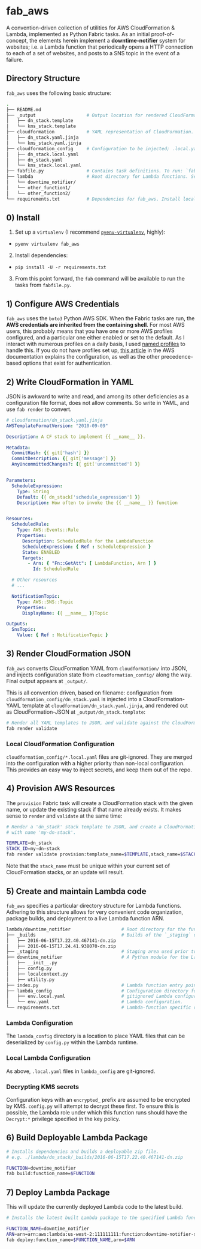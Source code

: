 # fab_aws

A convention-driven collection of utilities for AWS CloudFormation & Lambda, implemented as Python Fabric tasks. As an initial proof-of-concept, the elements herein implement a **downtime-notifier** system for websites; i.e. a Lambda function that periodically opens a HTTP connection to each of a set of websites, and posts to a SNS topic in the event of a failure.

## Directory Structure

`fab_aws` uses the following basic structure:

```bash
.
├── README.md
├── _output                   # Output location for rendered CloudFormation JSON.
│   ├── dn_stack.template
│   └── kms_stack.template
├── cloudformation            # YAML representation of CloudFormation. Each file => 1 CF stack.
│   ├── dn_stack.yaml.jinja
│   └── kms_stack.yaml.jinja
├── cloudformation_config     # Configuration to be injected; .local.yaml files are gitignored.
│   ├── dn_stack.local.yaml
│   ├── dn_stack.yaml
│   └── kms_stack.local.yaml
├── fabfile.py                # Contains task definitions. To run: `fab $TASK_NAME`.
├── lambda                    # Root directory for Lambda functions. See below.
│   └── downtime_notifier/
│   └── other_function1/
│   └── other_function2/
└── requirements.txt          # Dependencies for fab_aws. Install locally using pip.
```

## 0) Install

1. Set up a `virtualenv` (I recommend [`pyenv-virtualenv`](https://github.com/yyuu/pyenv-virtualenv), highly):
  * `pyenv virtualenv fab_aws`
2. Install dependencies:
  * `pip install -U -r requirements.txt`
3. From this point forward, the `fab` command will be available to run the tasks from `fabfile.py`.


## 1) Configure AWS Credentials
`fab_aws` uses the `boto3` Python AWS SDK. When the Fabric tasks are run, the **AWS credentials are inherited from the containing shell**. For most AWS users, this probably means that you have one or more AWS profiles configured, and a particular one either enabled or set to the default. As I interact with numerous profiles on a daily basis, I used [named profiles](https://liggat.org/juggling-multiple-aws-profiles/) to handle this. If you do not have profiles set up, [this article](http://docs.aws.amazon.com/cli/latest/userguide/cli-chap-getting-started.html) in the AWS documentation explains the configuration, as well as the other precedence-based options that exist for authentication.


## 2) Write CloudFormation in YAML
JSON is awkward to write and read, and among its other deficiencies as a configuration file format, does not allow comments. So write in YAML, and use `fab render` to convert.

```yaml
# cloudformation/dn_stack.yaml.jinja
AWSTemplateFormatVersion: "2010-09-09"

Description: A CF stack to implement {{ __name__ }}.

Metadata:
  CommitHash: {{ git['hash'] }}
  CommitDescription: {{ git['message'] }}
  AnyUncommittedChanges?: {{ git['uncommitted'] }}


Parameters:
  ScheduleExpression:
    Type: String
    Default: {{ dn_stack['schedule_expression'] }}
    Description: How often to invoke the {{ __name__ }} function


Resources:
  ScheduledRule:
    Type: AWS::Events::Rule
    Properties:
      Description: ScheduledRule for the LambdaFunction
      ScheduleExpression: { Ref : ScheduleExpression }
      State: ENABLED
      Targets:
        - Arn: { "Fn::GetAtt": [ LambdaFunction, Arn ] }
          Id: ScheduledRule

  # Other resources
  # ...

  NotificationTopic:
    Type: AWS::SNS::Topic
    Properties:
      DisplayName: {{ __name__ }}Topic

Outputs:
  SnsTopic:
    Value: { Ref : NotificationTopic }
```



## 3) Render CloudFormation JSON

`fab_aws` converts CloudFormation YAML from `cloudformation/` into JSON, and injects configuration state from `cloudformation_config/` along the way. Final output appears at `_output/`.

This is all convention driven, based on filename: configuration from `cloudformation_config/dn_stack.yaml` is injected into a CloudFormation-YAML template at `cloudformation/dn_stack.yaml.jinja`, and rendered out as CloudFormation-JSON at `_output/dn_stack.template`:

```bash
# Render all YAML templates to JSON, and validate against the CloudFormation API.
fab render validate
```


### Local CloudFormation Configuration

`cloudformation_config/*.local.yaml` files are git-ignored. They are merged into the configuration with a higher priority than non-local configuration. This provides an easy way to inject secrets, and keep them out of the repo.


## 4) Provision AWS Resources

The `provision` Fabric task will create a CloudFormation stack with the given name, or update the existing stack if that name already exists. It makes sense to `render` and `validate` at the same time:

```bash
# Render a 'dn_stack' stack template to JSON, and create a CloudFormation stack of that type
# with name 'my-dn-stack'.

TEMPLATE=dn_stack
STACK_ID=my-dn-stack
fab render validate provision:template_name=$TEMPLATE,stack_name=$STACK_ID
```

Note that the `stack_name` must be unique within your current set of CloudFormation stacks, or an update will result.


## 5) Create and maintain Lambda code

`fab_aws` specifies a particular directory structure for Lambda functions. Adhering to this structure allows for very convenient code organization, package builds, and deployment to a live Lambda function ARN.

```bash
lambda/downtime_notifier                   # Root directory for the function elements.
├── _builds                                # Builds of the `_staging` directory.
│   ├── 2016-06-15T17.22.40.467141-dn.zip
│   ├── 2016-06-15T17.24.41.938070-dn.zip
├── _staging                               # Staging area used prior to zip packaging.
├── downtime_notifier                      # A Python module for the Lambda function's code.
│   ├── __init__.py
│   ├── config.py
│   ├── localcontext.py
│   ├── utility.py
├── index.py                               # Lambda function entry point.
├── lambda_config                          # Configuration directory for the Lambda function.
│   ├── env.local.yaml                     # gitignored Lambda configuration.
│   └── env.yaml                           # Lambda configuration.
└── requirements.txt                       # Lambda-function specific dependencies to install.
```

### Lambda Configuration
The `lambda_config` directory is a location to place YAML files that can be deserialized by `config.py` within the Lambda runtime.

### Local Lambda Configuration
As above, `.local.yaml` files in `lambda_config` are git-ignored.

### Decrypting KMS secrets
Configuration keys with an `encrypted_` prefix are assumed to be encrypted by KMS. `config.py` will attempt to decrypt these first. To ensure this is possible, the Lambda role under which this function runs should have the `Decrypt:*` privilege specified in the key policy.

## 6) Build Deployable Lambda Package

```bash
# Installs dependencies and builds a deployable zip file.
# e.g. ./lambda/dn_stack/_builds/2016-06-15T17.22.40.467141-dn.zip

FUNCTION=downtime_notifier
fab build:function_name=$FUNCTION
```

## 7) Deploy Lambda Package

This will update the currently deployed Lambda code to the latest build.

```bash
# Installs the latest built Lambda package to the specified Lambda function ARN.

FUNCTION_NAME=downtime_notifier
ARN=arn=arn:aws:lambda:us-west-2:111111111:function:downtime-notifier-stack-LambdaFunction-J3R
fab deploy:function_name=$FUNCTION_NAME,arn=$ARN


